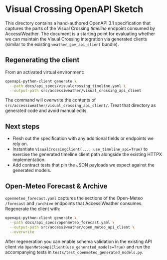 # Visual Crossing OpenAPI Sketch

This directory contains a hand-authored OpenAPI 3.1 specification that captures the parts
of the Visual Crossing *timeline* endpoint consumed by AccessiWeather. The document is a
starting point for evaluating whether we can maintain the Visual Crossing integration via
generated clients (similar to the existing `weather_gov_api_client` bundle).

## Regenerating the client

From an activated virtual environment:

```bash
openapi-python-client generate \
  --path docs/api_specs/visualcrossing_timeline.yaml \
  --output-path src/accessiweather/visual_crossing_api_client
```

The command will overwrite the contents of
`src/accessiweather/visual_crossing_api_client/`. Treat that directory as generated code
and avoid manual edits.

## Next steps

* Flesh out the specification with any additional fields or endpoints we rely on.
* Instantiate `VisualCrossingClient(..., use_timeline_api=True)` to exercise the generated
  timeline client path alongside the existing HTTPX implementation.
* Add contract tests that pin the JSON payloads we expect against the generated models.

## Open-Meteo Forecast & Archive

`openmeteo_forecast.yaml` captures the sections of the Open-Meteo `/forecast` and `/archive`
endpoints that AccessiWeather consumes. Regenerate the client with:

```bash
openapi-python-client generate \
  --path docs/api_specs/openmeteo_forecast.yaml \
  --output-path src/accessiweather/open_meteo_api_client \
  --overwrite
```

After regeneration you can enable schema validation in the existing API client via
`OpenMeteoApiClient(use_generated_models=True)` and run the accompanying tests in
`tests/test_openmeteo_generated_models.py`.

